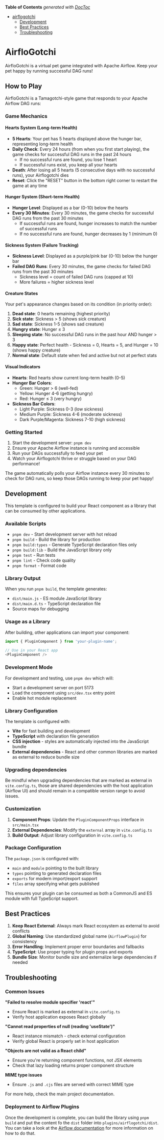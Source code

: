 <!-- START doctoc generated TOC please keep comment here to allow auto update -->
<!-- DON'T EDIT THIS SECTION, INSTEAD RE-RUN doctoc TO UPDATE -->
**Table of Contents**  *generated with [DocToc](https://github.com/thlorenz/doctoc)*

- [airflogotchi](#project_name)
  - [Development](#development)
  - [Best Practices](#best-practices)
  - [Troubleshooting](#troubleshooting)

<!-- END doctoc generated TOC please keep comment here to allow auto update -->

# AirfloGotchi

AirfloGotchi is a virtual pet game integrated with Apache Airflow. Keep your pet happy by running successful DAG runs!

## How to Play

AirfloGotchi is a Tamagotchi-style game that responds to your Apache Airflow DAG runs:

### Game Mechanics

#### Hearts System (Long-term Health)
- **5 Hearts**: Your pet has 5 hearts displayed above the hunger bar, representing long-term health
- **Daily Check**: Every 24 hours (from when you first start playing), the game checks for successful DAG runs in the past 24 hours
  - If no successful runs are found, you lose 1 heart
  - If successful runs exist, you keep all your hearts
- **Death**: After losing all 5 hearts (5 consecutive days with no successful runs), your Airflogotchi dies
- **Reset**: Click the "RESET" button in the bottom right corner to restart the game at any time

#### Hunger System (Short-term Health)
- **Hunger Level**: Displayed as a bar (0-10) below the hearts
- **Every 30 Minutes**: Every 30 minutes, the game checks for successful DAG runs from the past 30 minutes
  - If successful runs are found, hunger increases to match the number of successful runs
  - If no successful runs are found, hunger decreases by 1 (minimum 0)

#### Sickness System (Failure Tracking)
- **Sickness Level**: Displayed as a purple/pink bar (0-10) below the hunger bar
- **Failed DAG Runs**: Every 30 minutes, the game checks for failed DAG runs from the past 30 minutes
  - Sickness level = count of failed DAG runs (capped at 10)
  - More failures = higher sickness level

#### Creature States
Your pet's appearance changes based on its condition (in priority order):
1. **Dead state**: 0 hearts remaining (highest priority)
2. **Sick state**: Sickness > 5 (shows sick creature)
3. **Sad state**: Sickness 1-5 (shows sad creature)
4. **Hungry state**: Hunger ≤ 3
5. **Sleeping state**: No successful DAG runs in the past hour AND hunger > 3
6. **Happy state**: Perfect health - Sickness = 0, Hearts = 5, and Hunger = 10 (shows happy creature)
7. **Normal state**: Default state when fed and active but not at perfect stats

#### Visual Indicators
- **Hearts**: Red hearts show current long-term health (0-5)
- **Hunger Bar Colors**:
  - Green: Hunger > 6 (well-fed)
  - Yellow: Hunger 4-6 (getting hungry)
  - Red: Hunger ≤ 3 (very hungry)
- **Sickness Bar Colors**:
  - Light Purple: Sickness 0-3 (low sickness)
  - Medium Purple: Sickness 4-6 (moderate sickness)
  - Dark Purple/Magenta: Sickness 7-10 (high sickness)

### Getting Started

1. Start the development server: `pnpm dev`
2. Ensure your Apache Airflow instance is running and accessible
3. Run your DAGs successfully to feed your pet
4. Watch your Airflogotchi thrive or struggle based on your DAG performance!

The game automatically polls your Airflow instance every 30 minutes to check for DAG runs, so keep those DAGs running to keep your pet happy!

## Development

This template is configured to build your React component as a library that can be consumed by other applications.

### Available Scripts

- `pnpm dev` - Start development server with hot reload
- `pnpm build` - Build the library for production
- `pnpm build:types` - Generate TypeScript declaration files only
- `pnpm build:lib` - Build the JavaScript library only
- `pnpm test` - Run tests
- `pnpm lint` - Check code quality
- `pnpm format` - Format code

### Library Output

When you run `pnpm build`, the template generates:

- `dist/main.js` - ES module JavaScript library
- `dist/main.d.ts` - TypeScript declaration file
- Source maps for debugging

### Usage as a Library

After building, other applications can import your component:

```typescript
import { PluginComponent } from 'your-plugin-name';

// Use in your React app
<PluginComponent />
```

### Development Mode

For development and testing, use `pnpm dev` which will:

- Start a development server on port 5173
- Load the component using `src/dev.tsx` entry point
- Enable hot module replacement

### Library Configuration

The template is configured with:

- **Vite** for fast building and development
- **TypeScript** with declaration file generation
- **CSS injection** - styles are automatically injected into the JavaScript bundle
- **External dependencies** - React and other common libraries are marked as external to reduce bundle size

### Upgrading dependencies

Be mindful when upgrading dependencies that are marked as external in `vite.config.ts`, those are shared dependencies with the host application
(Airflow UI) and should remain in a compatible version range to avoid issues.

### Customization

1. **Component Props**: Update the `PluginComponentProps` interface in `src/main.tsx`
2. **External Dependencies**: Modify the `external` array in `vite.config.ts`
3. **Build Output**: Adjust library configuration in `vite.config.ts`

### Package Configuration

The `package.json` is configured with:

- `main` and `module` pointing to the built library
- `types` pointing to generated declaration files
- `exports` for modern import/export support
- `files` array specifying what gets published

This ensures your plugin can be consumed as both a CommonJS and ES module with full TypeScript support.

## Best Practices

1. **Keep React External**: Always mark React ecosystem as external to avoid conflicts
2. **Global Naming**: Use standardized global name (`AirflowPlugin`) for consistency
3. **Error Handling**: Implement proper error boundaries and fallbacks
4. **TypeScript**: Use proper typing for plugin props and exports
5. **Bundle Size**: Monitor bundle size and externalize large dependencies if needed

## Troubleshooting

### Common Issues

**"Failed to resolve module specifier 'react'"**

- Ensure React is marked as external in `vite.config.ts`
- Verify host application exposes React globally

**"Cannot read properties of null (reading 'useState')"**

- React instance mismatch - check external configuration
- Verify global React is properly set in host application

**"Objects are not valid as a React child"**

- Ensure you're returning component functions, not JSX elements
- Check that lazy loading returns proper component structure

**MIME type issues**

- Ensure `.js` and `.cjs` files are served with correct MIME type

For more help, check the main project documentation.

### Deployment to Airflow Plugins

Once the development is complete, you can build the library using `pnpm build` and put the content fo the `dist` folder into `plugins/airflogotchi/dist`. You can take a look at the [Airflow documentation](https://airflow.apache.org/docs/apache-airflow/stable/plugins.html) for more information on how to do that.
